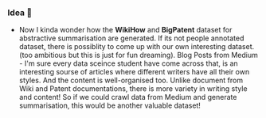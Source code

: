 ### Idea 💬

* Now I kinda wonder how the **WikiHow** and **BigPatent** dataset for abstractive summarisation are generated. If its not people annotated dataset, there is possiblity to come up with our own interesting dataset. (too ambitious but this is just for fun dreaming). Blog Posts from Medium - I'm sure every data sceince student have come across that, is an interesting sourse of articles where different writers have all their own styles. And the content is well-organised too. Unlike document from Wiki and Patent documentations, there is more variety in writing style and content! So if we could crawl data from Medium and generate summarisation, this would be another valuable dataset!  


